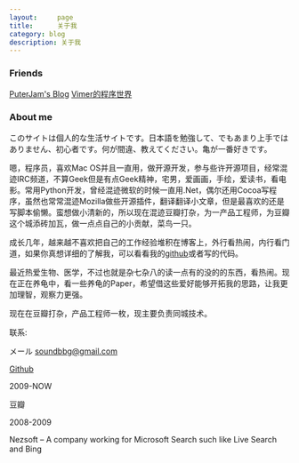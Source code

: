 ```yaml
---
layout:     page
title:      关于我
category: blog
description: 关于我
---
```

### Friends

[PuterJam's Blog](http://www.pjhome.net/) [Vimer的程序世界](http://http://www.vimer.cn/)

### About me

このサイトは個人的な生活サイトです。日本語を勉強して、でもあまり上手ではありません、初心者です。何が間違、教えてください。亀が一番好きです。

嗯，程序员，喜欢Mac OS并且一直用，做开源开发，参与些许开源项目，经常混迹IRC频道，不算Geek但是有点Geek精神，宅男，爱画画，手绘，爱读书，看电影。常用Python开发，曾经混迹微软的时候一直用.Net，偶尔还用Cocoa写程序，虽然也常常混迹Mozilla做些开源插件，翻译翻译小文章，但是最喜欢的还是写脚本偷懒。蛮想做小清新的，所以现在混迹豆瓣打杂，为一产品工程师，为豆瓣这个城添砖加瓦，做一点点自己的小贡献，菜鸟一只。

成长几年，越来越不喜欢把自己的工作经验堆积在博客上，外行看热闹，内行看门道，如果你真想详细的了解我，可以看看我的[github](http://www.github.com/guojing)或者写的代码。

最近热爱生物、医学，不过也就是杂七杂八的读一点有的没的的东西，看热闹。现在正在养龟中，看一些养龟的Paper，希望借这些爱好能够开拓我的思路，让我更加理智，观察力更强。

现在在豆瓣打杂，产品工程师一枚，现主要负责同城技术。

联系:

メール <soundbbg@gmail.com>

[Github](http://www.github.com/guojing)

2009-NOW

豆瓣

2008-2009

Nezsoft – A company working for Microsoft Search such like Live Search and Bing
